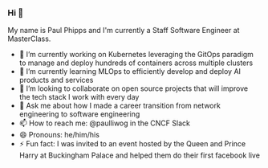 ### Hi 👋
My name is Paul Phipps and I'm currently a Staff Software Engineer at MasterClass.

- 🔭 I’m currently working on Kubernetes leveraging the GitOps paradigm to manage and deploy hundreds of containers across multiple clusters
- 🌱 I’m currently learning MLOps to efficiently develop and deploy AI products and services
- 👯 I’m looking to collaborate on open source projects that will improve the tech stack I work with every day
- 💬 Ask me about how I made a career transition from network engineering to software engineering
- 📫 How to reach me: @paulliwog in the CNCF Slack
- 😄 Pronouns: he/him/his
- ⚡ Fun fact: I was invited to an event hosted by the Queen and Prince Harry at Buckingham Palace and helped them do their first facebook live
